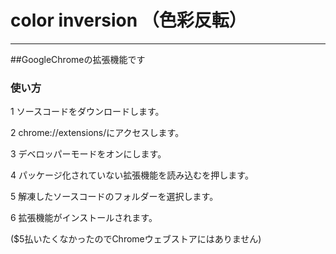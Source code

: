 # color inversion （色彩反転）

---

##GoogleChromeの拡張機能です

### 使い方

1 ソースコードをダウンロードします。

2 chrome://extensions/にアクセスします。

3 デベロッパーモードをオンにします。

4 パッケージ化されていない拡張機能を読み込むを押します。

5 解凍したソースコードのフォルダーを選択します。

6 拡張機能がインストールされます。

($5払いたくなかったのでChromeウェブストアにはありません)
